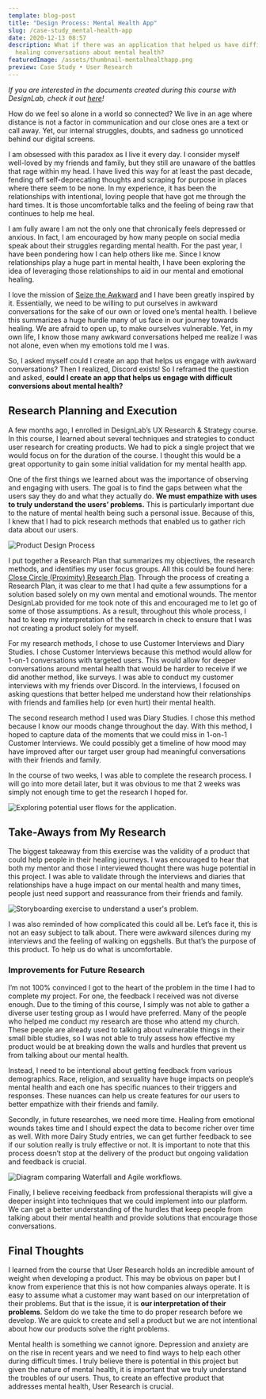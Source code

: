 ```yaml
---
template: blog-post
title: "Design Process: Mental Health App"
slug: /case-study_mental-health-app
date: 2020-12-13 08:57
description: What if there was an application that helped us have difficult but
  healing conversations about mental health?
featuredImage: /assets/thumbnail-mentalhealthapp.png
preview: Case Study • User Research
---
```

<!--StartFragment-->

*If you are interested in the documents created during this course with DesignLab, check it out [here](https://www.figma.com/file/YhsOddOdM3LjuIgce3HQao/DesignLab?node-id=13%3A59)!*

How do we feel so alone in a world so connected? We live in an age where distance is not a factor in communication and our close ones are a text or call away. Yet, our internal struggles, doubts, and sadness go unnoticed behind our digital screens.

I am obsessed with this paradox as I live it every day. I consider myself well-loved by my friends and family, but they still are unaware of the battles that rage within my head. I have lived this way for at least the past decade, fending off self-deprecating thoughts and scraping for purpose in places where there seem to be none. In my experience, it has been the relationships with intentional, loving people that have got me through the hard times. It is those uncomfortable talks and the feeling of being raw that continues to help me heal.

I am fully aware I am not the only one that chronically feels depressed or anxious. In fact, I am encouraged by how many people on social media speak about their struggles regarding mental health. For the past year, I have been pondering how I can help others like me. Since I know relationships play a huge part in mental health, I have been exploring the idea of leveraging those relationships to aid in our mental and emotional healing.

I love the mission of [Seize the Awkward](https://seizetheawkward.org/) and I have been greatly inspired by it. Essentially, we need to be willing to put ourselves in awkward conversations for the sake of our own or loved one’s mental health. I believe this summarizes a huge hurdle many of us face in our journey towards healing. We are afraid to open up, to make ourselves vulnerable. Yet, in my own life, I know those many awkward conversations helped me realize I was not alone, even when my emotions told me I was.

So, I asked myself could I create an app that helps us engage with awkward conversations? Then I realized, Discord exists! So I reframed the question and asked, **could I create an app that helps us engage with difficult conversions about mental health?**

<!--EndFragment-->

<!--StartFragment-->

## Research Planning and Execution

A few months ago, I enrolled in DesignLab’s UX Research & Strategy course. In this course, I learned about several techniques and strategies to conduct user research for creating products. We had to pick a single project that we would focus on for the duration of the course. I thought this would be a great opportunity to gain some initial validation for my mental health app.

One of the first things we learned about was the importance of observing and engaging with users. The goal is to find the gaps between what the users say they do and what they actually do. **We must empathize with uses to truly understand the users’ problems.** This is particularly important due to the nature of mental health being such a personal issue. Because of this, I knew that I had to pick research methods that enabled us to gather rich data about our users.

![Product Design Process](/assets/diagram_v3.png "Overview of the design process taught by DesignLabs")

I put together a Research Plan that summarizes my objectives, the research methods, and identifies my user focus groups. All this could be found here: [Close Circle (Proximity) Research Plan](https://docs.google.com/document/d/1cvhdw_Z0L3Ph6LhkHJi0Xfx3z0sqvMRMExkWEVpCEjw/edit?usp=sharing). Through the process of creating a Research Plan, it was clear to me that I had quite a few assumptions for a solution based solely on my own mental and emotional wounds. The mentor DesignLab provided for me took note of this and encouraged me to let go of some of those assumptions. As a result, throughout this whole process, I had to keep my interpretation of the research in check to ensure that I was not creating a product solely for myself.

For my research methods, I chose to use Customer Interviews and Diary Studies. I chose Customer Interviews because this method would allow for 1-on-1 conversations with targeted users. This would allow for deeper conversations around mental health that would be harder to receive if we did another method, like surveys. I was able to conduct my customer interviews with my friends over Discord. In the interviews, I focused on asking questions that better helped me understand how their relationships with friends and families help (or even hurt) their mental health.

The second research method I used was Diary Studies. I chose this method because I know our moods change throughout the day. With this method, I hoped to capture data of the moments that we could miss in 1-on-1 Customer Interviews. We could possibly get a timeline of how mood may have improved after our target user group had meaningful conversations with their friends and family.

In the course of two weeks, I was able to complete the research process. I will go into more detail later, but it was obvious to me that 2 weeks was simply not enough time to get the research I hoped for.

![Exploring potential user flows for the application.](/assets/userflow_v1.jpg "Towards the end of the course we focused on creating user flows and low-fidelity mockups.")

<!--EndFragment-->

<!--StartFragment-->

## Take-Aways from My Research

The biggest takeaway from this exercise was the validity of a product that could help people in their healing journeys. I was encouraged to hear that both my mentor and those I interviewed thought there was huge potential in this project. I was able to validate through the interviews and diaries that relationships have a huge impact on our mental health and many times, people just need support and reassurance from their friends and family.

![Storyboarding exercise to understand a user's problem.](/assets/storyboardreview_v1.png "Feedback to validate how accurately I captured the user's problem.")

I was also reminded of how complicated this could all be. Let’s face it, this is not an easy subject to talk about. There were awkward silences during my interviews and the feeling of walking on eggshells. But that’s the purpose of this product. To help us do what is uncomfortable.

### Improvements for Future Research

I’m not 100% convinced I got to the heart of the problem in the time I had to complete my project. For one, the feedback I received was not diverse enough. Due to the timing of this course, I simply was not able to gather a diverse user testing group as I would have preferred. Many of the people who helped me conduct my research are those who attend my church. These people are already used to talking about vulnerable things in their small bible studies, so I was not able to truly assess how effective my product would be at breaking down the walls and hurdles that prevent us from talking about our mental health.

Instead, I need to be intentional about getting feedback from various demographics. Race, religion, and sexuality have huge impacts on people’s mental health and each one has specific nuances to their triggers and responses. These nuances can help us create features for our users to better empathize with their friends and family.

Secondly, in future researches, we need more time. Healing from emotional wounds takes time and I should expect the data to become richer over time as well. With more Dairy Study entries, we can get further feedback to see if our solution really is truly effective or not. It is important to note that this process doesn’t stop at the delivery of the product but ongoing validation and feedback is crucial.

![Diagram comparing Waterfall and Agile workflows.](/assets/ux-delivery.png "The Agile workflow would allow us to receive constant feedback from users.")

Finally, I believe receiving feedback from professional therapists will give a deeper insight into techniques that we could implement into our platform. We can get a better understanding of the hurdles that keep people from talking about their mental health and provide solutions that encourage those conversations.

<!--EndFragment-->

<!--StartFragment-->

## Final Thoughts

I learned from the course that User Research holds an incredible amount of weight when developing a product. This may be obvious on paper but I know from experience that this is not how companies always operate. It is easy to assume what a customer may want based on our interpretation of their problems. But that is the issue, it is **our interpretation of their problems**. Seldom do we take the time to do proper research before we develop. We are quick to create and sell a product but we are not intentional about how our products solve the right problems.

Mental health is something we cannot ignore. Depression and anxiety are on the rise in recent years and we need to find ways to help each other during difficult times. I truly believe there is potential in this project but given the nature of mental health, it is important that we truly understand the troubles of our users. Thus, to create an effective product that addresses mental health, User Research is crucial.

<!--EndFragment-->